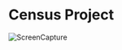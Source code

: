 # Census Project 

![ScreenCapture](https://github.com/Super-Manda/Website/blob/main/WebsiteScreenCapture%2011-9-22.png)
